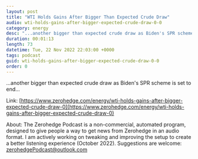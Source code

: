 ```yaml
---
layout: post
title: "WTI Holds Gains After Bigger Than Expected Crude Draw"
audio: wti-holds-gains-after-bigger-expected-crude-draw-0-0
category: energy
desc: "...another bigger than expected crude draw as Biden's SPR scheme is set to end..."
duration: 00:01:13
length: 73
datetime: Tue, 22 Nov 2022 22:03:00 +0000
tags: podcast
guid: wti-holds-gains-after-bigger-expected-crude-draw-0-0
order: 0
---
```

...another bigger than expected crude draw as Biden's SPR scheme is set to end...

Link: [https://www.zerohedge.com/energy/wti-holds-gains-after-bigger-expected-crude-draw-0](https://www.zerohedge.com/energy/wti-holds-gains-after-bigger-expected-crude-draw-0)

About: The Zerohedge Podcast is a non-commercial, automated program, designed to give people a way to get news from Zerohedge in an audio format.  I am actively working on tweaking and improving the setup to create a better listening experience (October 2022).  Suggestions are welcome: [zerohedgePodcast@outlook.com](mailto:zerohedgePodcast@outlook.com)
